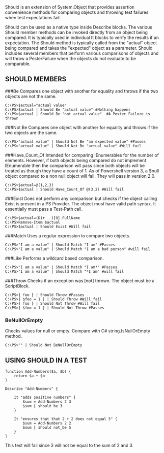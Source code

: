 Should is an extension of System.Object that provides assertion convenience methods for comparing objects and throwing test failures when test expectations fail.

Should can be used as a native type inside Describe blocks. The various Should member methods can be invoked 
directly from an object being compared. It is typically used in individual It blocks to verify the results if an expectation. The Should method is typically called from the "actual" object being compared and takes the "expected" object as a parameter. Should includes several members that perform various comparisons of objects and will throw a PesterFailure when the objects do not evaluate to be comparable.

SHOULD MEMBERS
--------------
###Be
Compares one object with another for equality and throws if the two objects are not the same.

    C:\PS>$actual="actual value"
    C:\PS>$actual | Should Be "actual value" #Nothing happens
    C:\PS>$actual | Should Be "not actual value"  #A Pester Failure is thrown

###Not Be
Compares one object with another for equality and throws if the two objects are the same.

    C:\PS>"actual value" | Should Not Be "an expected value" #Passes
    C:\PS>"actual value" | Should Not Be "actual value" #Will fail


###Have_Count_Of
Intended for comparing IEnumerables for the number of elements. However, if both objects being compared do not implement IEnumerable then the comparison will pass since both objects will be treated as though they 		have a count of 1. As of Powershell version 3, a $null object compared to a non null object will fail. They will pass in version 2.0.

    C:\PS>$actual=@(1,2,3)
    C:\PS>$actual | Should Have_Count_Of @(3,2) #Will fail

###Exist
Does not perform any comparison but checks if the object calling Exist is present in a PS Provider. The object must have valid path syntax. It essentially must pass a Test-Path call.

    C:\PS>$actual=(Dir . )[0].FullName
    C:\PS>Remove-Item $actual
    C:\PS>$actual | Should Exist #Will fail

###Match
Uses a regular expression to compare two objects.

    C:\PS>"I am a value" | Should Match "I am" #Passes
    C:\PS>"I am a value" | Should Match "I am a bad person" #will fail

###Like
Performs a wildcard based comparison.

    C:\PS>"I am a value" | Should Match "I am*" #Passes
    C:\PS>"I am a value" | Should Match "*I am" #will fail

###Throw
Checks if an exception was [not] thrown. The object must be a ScriptBlock.

    C:\PS>{ foo } | Should Throw #Passes
    C:\PS>{ $foo = 1 } | Should Throw #Will fail
    C:\PS>{ foo } | Should Not Throw #Will fail
    C:\PS>{ $foo = 1 } | Should Not Throw #Passes

### BeNullOrEmpty
Checks values for null or empty. Compare with C# string.IsNullOrEmpty method.

    C:\PS>"" | Should Not BeNullOrEmpty

USING SHOULD IN A TEST
----------------------

	function Add-Numbers($a, $b) {
	    return $a + $b
	}

	Describe "Add-Numbers" {

	    It "adds positive numbers" {
	        $sum = Add-Numbers 2 3
	        $sum | should be 3
	    }
            
        It "ensures that that 2 + 2 does not equal 5" {
	        $sum = Add-Numbers 2 2
	        $sum | should not_be 5
	    }
	}

This test will fail since 3 will not be equal to the sum of 2 and 3.